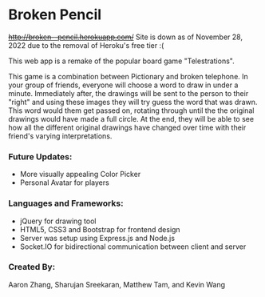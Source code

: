 # Broken Pencil
~~http://broken--pencil.herokuapp.com/~~ Site is down as of November 28, 2022 due to the removal of Heroku's free tier :(

This web app is a remake of the popular board game "Telestrations".

This game is a combination between Pictionary and broken telephone. In your group of friends, everyone will choose a word to draw in under a minute. Immediately after, the drawings will be sent to the person to their "right" and using these images they will try guess the word that was drawn. This word would them get passed on, rotating through until the the original drawings would have made a full circle. At the end, they will be able to see how all the different original drawings have changed over time with their friend's varying interpretations. 

### Future Updates:

  - More visually appealing Color Picker
  - Personal Avatar for players

### Languages and Frameworks:

- jQuery for drawing tool
- HTML5, CSS3 and Bootstrap for frontend design
- Server was setup using Express.js and Node.js
- Socket.IO for bidirectional communication between client and server

### Created By: 

Aaron Zhang, Sharujan Sreekaran, Matthew Tam, and Kevin Wang
